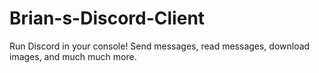 # Brian-s-Discord-Client
Run Discord in your console! Send messages, read messages, download images, and much much more.
